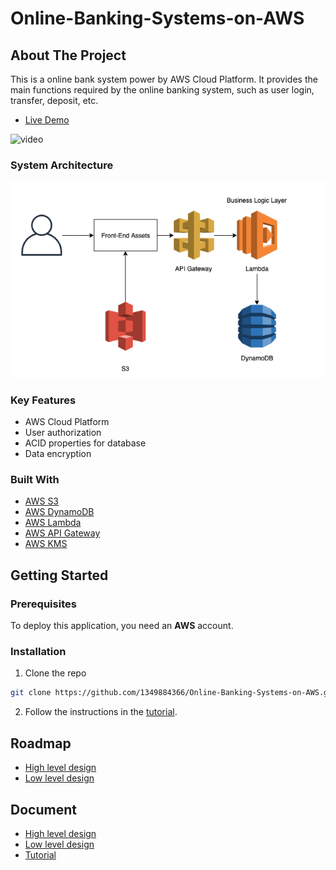 # Online-Banking-Systems-on-AWS

## About The Project
This is a online bank system power by AWS Cloud Platform. It provides the main functions required by the online banking system, such as user login, transfer, deposit, etc.
* [Live Demo](https://emon3y.com/)

![video](/documents/images/video.gif)

### System Architecture
![Main page](/documents/images/System_Architecture.PNG)
### Key Features
* AWS Cloud Platform 
* User authorization
* ACID properties for database
* Data encryption

### Built With
* [AWS S3](https://console.aws.amazon.com/s3/)
* [AWS DynamoDB](https://console.aws.amazon.com/dynamodb/home)
* [AWS Lambda](https://console.aws.amazon.com/lambda/)
* [AWS API Gateway](https://console.aws.amazon.com/apigateway/main/)
* [AWS KMS](https://console.aws.amazon.com/kms)

## Getting Started

### Prerequisites
To deploy this application, you need an **AWS** account.

### Installation
1. Clone the repo
```bash
git clone https://github.com/1349884366/Online-Banking-Systems-on-AWS.git
```
2. Follow the instructions in the [tutorial](/documents/Tutorial.md).

## Roadmap
* [High level design](/documents/Online_Banking_Systems_on_AWS.pdf)
* [Low level design](/documents/Low_Level_Design.pdf)

## Document
* [High level design](/documents/Online_Banking_Systems_on_AWS.pdf)
* [Low level design](/documents/Low_Level_Design.pdf)
* [Tutorial](/documents/Tutorial.md)